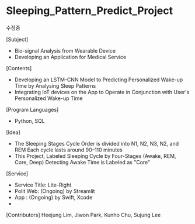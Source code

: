 # Sleeping_Pattern_Predict_Project

수정중 

[Subject]
- Bio-signal Analysis from Wearable Device
- Developing an Application for Medical Service

[Contents]
- Developing an LSTM-CNN Model to Predicting Personalized Wake-up Time by Analysing Sleep Patterns
- Integrating IoT devices on the App to Operate in Conjunction with User's Personalized Wake-up Time

[Program Languages]
- Python, SQL

[Idea] 
- The Sleeping Stages Cycle Order is divided into N1, N2, N3, N2, and REM Each cycle lasts around 90–110 minutes
- This Project, Labeled Sleeping Cycle by Four-Stages (Awake, REM, Core, Deep) Detecting Awake Time is Labeled as "Core"

[Service]
- Service Title: Lite-Right
- Polit Web: (Ongoing) by Streamlit
- App : (Ongoing) by Swift, Xcode
- 
[Contributors] Heejung Lim, Jiwon Park, Kunho Chu, Sujung Lee




